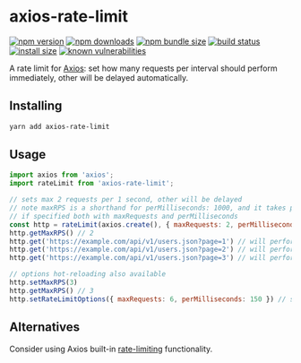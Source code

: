# axios-rate-limit

[![npm version](https://img.shields.io/npm/v/axios-rate-limit.svg?style=flat-square)](https://www.npmjs.com/package/axios-rate-limit)
[![npm downloads](https://img.shields.io/npm/dt/axios-rate-limit.svg?style=flat-square)](https://www.npmjs.com/package/axios-rate-limit)
[![npm bundle size](https://img.shields.io/bundlephobia/minzip/axios-rate-limit?style=flat-square)](https://bundlephobia.com/package/axios-rate-limit@latest)
[![build status](https://img.shields.io/github/actions/workflow/status/aishek/axios-rate-limit/node.js.yml
)](https://github.com/aishek/axios-rate-limit/actions?query=branch%3Amaster++)
[![install size](https://img.shields.io/badge/dynamic/json?url=https://packagephobia.com/v2/api.json?p=axios-rate-limit&query=$.install.pretty&label=install%20size&style=flat-square)](https://packagephobia.now.sh/result?p=axios-rate-limit)
[![known vulnerabilities](https://snyk.io/test/npm/axios-rate-limit/badge.svg)](https://snyk.io/test/npm/axios-rate-limit)

A rate limit for [Axios](https://www.npmjs.com/package/axios): set how many requests per interval should perform immediately, other will be delayed automatically.

## Installing

```bash
yarn add axios-rate-limit
```

## Usage

```javascript
import axios from 'axios';
import rateLimit from 'axios-rate-limit';

// sets max 2 requests per 1 second, other will be delayed
// note maxRPS is a shorthand for perMilliseconds: 1000, and it takes precedence
// if specified both with maxRequests and perMilliseconds
const http = rateLimit(axios.create(), { maxRequests: 2, perMilliseconds: 1000, maxRPS: 2 })
http.getMaxRPS() // 2
http.get('https://example.com/api/v1/users.json?page=1') // will perform immediately
http.get('https://example.com/api/v1/users.json?page=2') // will perform immediately
http.get('https://example.com/api/v1/users.json?page=3') // will perform after 1 second from the first one

// options hot-reloading also available
http.setMaxRPS(3)
http.getMaxRPS() // 3
http.setRateLimitOptions({ maxRequests: 6, perMilliseconds: 150 }) // same options as constructor
```

## Alternatives

Consider using Axios built-in [rate-limiting](https://www.npmjs.com/package/axios#user-content--rate-limiting) functionality.
